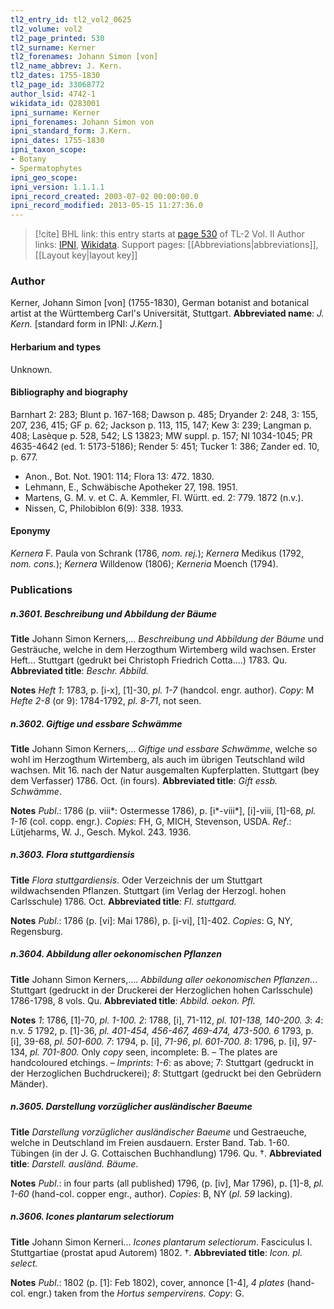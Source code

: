 ```yaml
---
tl2_entry_id: tl2_vol2_0625
tl2_volume: vol2
tl2_page_printed: 530
tl2_surname: Kerner
tl2_forenames: Johann Simon [von]
tl2_name_abbrev: J. Kern.
tl2_dates: 1755-1830
tl2_page_id: 33068772
author_lsid: 4742-1
wikidata_id: Q283001
ipni_surname: Kerner
ipni_forenames: Johann Simon von
ipni_standard_form: J.Kern.
ipni_dates: 1755-1830
ipni_taxon_scope: 
- Botany
- Spermatophytes
ipni_geo_scope: 
ipni_version: 1.1.1.1
ipni_record_created: 2003-07-02 00:00:00.0
ipni_record_modified: 2013-05-15 11:27:36.0
---
```


> [!cite] BHL link: this entry starts at [page 530](https://www.biodiversitylibrary.org/page/33068772) of TL-2 Vol. II
> Author links: [IPNI](https://www.ipni.org/a/4742-1), [Wikidata](https://www.wikidata.org/wiki/Q283001). Support pages: [[Abbreviations|abbreviations]], [[Layout key|layout key]]

### Author

Kerner, Johann Simon \[von\] (1755-1830), German botanist and botanical artist at the Württemberg Carl's Universität, Stuttgart. 
**Abbreviated name**: *J. Kern.* \[standard form in IPNI: *J.Kern.*\]

#### Herbarium and types

Unknown.

#### Bibliography and biography

Barnhart 2: 283; Blunt p. 167-168; Dawson p. 485; Dryander 2: 248, 3: 155, 207, 236, 415; GF p. 62; Jackson p. 113, 115, 147; Kew 3: 239; Langman p. 408; Lasèque p. 528, 542; LS 13823; MW suppl. p. 157; NI 1034-1045; PR 4635-4642 (ed. 1: 5173-5186); Render 5: 451; Tucker 1: 386; Zander ed. 10, p. 677.
- Anon., Bot. Not. 1901: 114; Flora 13: 472. 1830.
- Lehmann, E., Schwäbische Apotheker 27, 198. 1951.
- Martens, G. M. v. et C. A. Kemmler, Fl. Württ. ed. 2: 779. 1872 (n.v.).
- Nissen, C, Philobiblon 6(9): 338. 1933.

#### Eponymy

*Kernera* F. Paula von Schrank (1786, *nom. rej.*); *Kernera* Medikus (1792, *nom. cons.*); *Kernera* Willdenow (1806); *Kerneria* Moench (1794).

### Publications

##### n.3601. Beschreibung und Abbildung der Bäume

**Title**
Johann Simon Kerners,... *Beschreibung und Abbildung der Bäume* und Gesträuche, welche in dem Herzogthum Wirtemberg wild wachsen. Erster Heft... Stuttgart (gedrukt bei Christoph Friedrich Cotta....) 1783. Qu.
**Abbreviated title**: *Beschr. Abbild.*

**Notes**
*Heft 1*: 1783, p. \[i-x\], \[1\]-30, *pl. 1-7* (handcol. engr. author). *Copy*: M *Hefte 2-8* (or 9): 1784-1792, *pl. 8-71*, not seen.

##### n.3602. Giftige und essbare Schwämme

**Title**
Johann Simon Kerners,... *Giftige und essbare Schwämme*, welche so wohl im Herzogthum Wirtemberg, als auch im übrigen Teutschland wild wachsen. Mit 16. nach der Natur ausgemalten Kupferplatten. Stuttgart (bey dem Verfasser) 1786. Oct. (in fours).
**Abbreviated title**: *Gift essb. Schwämme*.

**Notes**
*Publ*.: 1786 (p. viii\*: Ostermesse 1786), p. \[i\*-viii\*\], \[i\]-viii, \[1\]-68, *pl. 1-16* (col. copp. engr.). *Copies*: FH, G, MICH, Stevenson, USDA.
*Ref*.: Lütjeharms, W. J., Gesch. Mykol. 243. 1936.

##### n.3603. Flora stuttgardiensis

**Title**
*Flora stuttgardiensis*. Oder Verzeichnis der um Stuttgart wildwachsenden Pflanzen. Stuttgart (im Verlag der Herzogl. hohen Carlsschule) 1786. Oct.
**Abbreviated title**: *Fl. stuttgard.*

**Notes**
*Publ*.: 1786 (p. \[vi\]: Mai 1786), p. \[i-vi\], \[1\]-402. *Copies*: G, NY, Regensburg.

##### n.3604. Abbildung aller oekonomischen Pflanzen

**Title**
Johann Simon Kerners,.... *Abbildung aller oekonomischen Pflanzen*... Stuttgart (gedruckt in der Druckerei der Herzoglichen hohen Carlsschule) 1786-1798, 8 vols. Qu.
**Abbreviated title**: *Abbild. oekon. Pfl.*

**Notes**
*1*: 1786, \[1\]-70, *pl. 1-100.*
*2*: 1788, \[i\], 71-112, *pl. 101-138, 140-200.*
*3*: *4*: n.v.
*5* 1792, p. \[1\]-36, *pl. 401-454, 456-467, 469-474, 473-500.*
*6* 1793, p. \[i\], 39-68, *pl. 501-600.*
*7*: 1794, p. \[i\], *71-96*, *pl. 601-700.*
*8*: 1796, p. \[i\], 97-134, *pl. 701-800.*
Only *copy* seen, incomplete: B. – The plates are handcoloured etchings. – *Imprints*: *1-6*: as above; 7: Stuttgart (gedruckt in der Herzoglichen Buchdruckerei); *8*: Stuttgart (gedruckt bei den Gebrüdern Mänder).

##### n.3605. Darstellung vorzüglicher ausländischer Baeume

**Title**
*Darstellung vorzüglicher ausländischer Baeume* und Gestraeuche, welche in Deutschland im Freien ausdauern. Erster Band. Tab. 1-60. Tübingen (in der J. G. Cottaischen Buchhandlung) 1796. Qu. †.
**Abbreviated title**: *Darstell. ausländ. Bäume*.

**Notes**
*Publ*.: in four parts (all published) 1796, (p. \[iv\], Mar 1796), p. \[1\]-8, *pl. 1-60* (hand-col. copper engr., author). *Copies*: B, NY (*pl. 59* lacking).

##### n.3606. Icones plantarum selectiorum

**Title**
Johann Simon Kerneri... *Icones plantarum selectiorum*. Fasciculus I. Stuttgartiae (prostat apud Autorem) 1802. †.
**Abbreviated title**: *Icon. pl. select.*

**Notes**
*Publ*.: 1802 (p. \[1\]: Feb 1802), cover, annonce \[1-4\], *4 plates* (hand-col. engr.) taken from the *Hortus sempervirens. Copy*: G.

